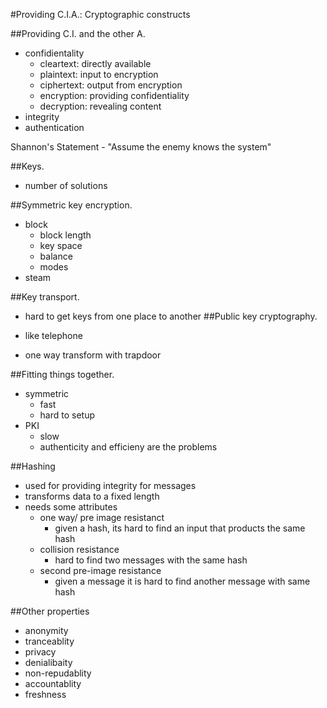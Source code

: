 #Providing C.I.A.: Cryptographic constructs

##Providing C.I. and the other A.

- confidientality
	- cleartext: directly available
	- plaintext: input to encryption
	- ciphertext: output from encryption
	- encryption: providing confidentiality
	- decryption: revealing content
- integrity
- authentication

Shannon's Statement - "Assume the enemy knows the system"

##Keys.

- number of solutions

##Symmetric key encryption.

- block
	- block length
	- key space
	- balance
	- modes
- steam

##Key transport.

- hard to get keys from one place to another
##Public key cryptography.

- like telephone
- one way transform with trapdoor

##Fitting things together.

- symmetric 
	- fast
	- hard to setup
- PKI
	- slow
	- authenticity and efficieny are the problems
	
##Hashing

- used for providing integrity for messages
- transforms data to a fixed length
- needs some attributes
	- one way/ pre image resistanct
		- given a hash, its hard to find an input that products the same hash
	- collision resistance
		- hard to find two messages with the same hash
	- second pre-image resistance
		- given a message it is hard to find another message with same hash
		
##Other properties

- anonymity
- tranceablity
- privacy
- denialibaity
- non-repudablity
- accountablity
- freshness


